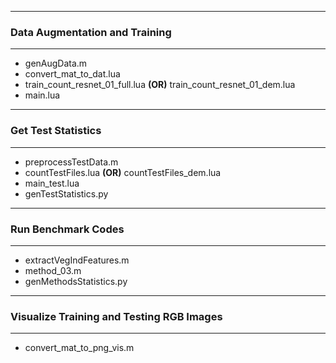 -----
### Data Augmentation and Training
-----
* genAugData.m
* convert\_mat\_to\_dat.lua
* train\_count\_resnet\_01\_full.lua **(OR)** train\_count\_resnet\_01\_dem.lua
* main.lua

-----
### Get Test Statistics
-----
* preprocessTestData.m
* countTestFiles.lua **(OR)** countTestFiles\_dem.lua
* main\_test.lua
* genTestStatistics.py 

-----
### Run Benchmark Codes
-----
* extractVegIndFeatures.m
* method\_03.m
* genMethodsStatistics.py

-----
### Visualize Training and Testing RGB Images
-----
* convert\_mat\_to\_png\_vis.m
